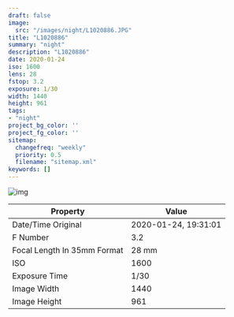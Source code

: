 ```yaml
---
draft: false
image:
  src: "/images/night/L1020886.JPG"
title: "L1020886"
summary: "night"
description: "L1020886"
date: 2020-01-24
iso: 1600
lens: 28
fstop: 3.2
exposure: 1/30
width: 1440
height: 961
tags:
- "night"
project_bg_color: ''
project_fg_color: ''
sitemap:
  changefreq: "weekly"
  priority: 0.5
  filename: "sitemap.xml"
keywords: []
---
```


![img](/images/night/L1020886.JPG)


Property | Value
---------|------
Date/Time Original              | 2020-01-24, 19:31:01
F Number                        | 3.2
Focal Length In 35mm Format     | 28 mm
ISO                             | 1600
Exposure Time                   | 1/30
Image Width                     | 1440
Image Height                    | 961
